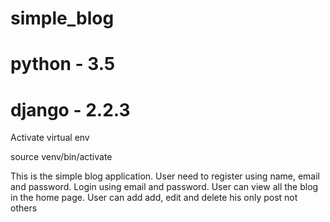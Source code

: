 # simple_blog
# python - 3.5
# django - 2.2.3

Activate virtual env

source venv/bin/activate

This is the simple blog application.
User need to register using name, email and password.
Login using email and password.
User can view all the blog in the home page.
User can add add, edit and delete his only post not others

